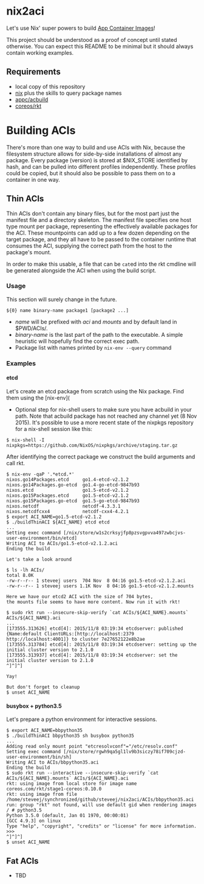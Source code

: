 # nix2aci
Let's use Nix' super powers to build [App Container Images](http://github.com/appc/spec)!

This project should be understood as a proof of concept until stated otherwise.
You can expect this README to be minimal but it should always contain working examples.

## Requirements
* local copy of this repository
* [nix](http://www.nixos.org/nix) plus the skills to query package names
* [appc/acbuild](https://github.com/appc/acbuild/)
* [coreos/rkt](https://github.com/coreos/rkt/)

# Building ACIs
There's more than one way to build and use ACIs with Nix, because the filesystem structure allows for side-by-side installations of almost any package. Every package (version) is stored at $NIX\_STORE identified by hash, and can be pulled into different profiles independently. These profiles could be copied, but it should also be possible to pass them on to a container in one way.

## Thin ACIs
Thin ACIs don't contain any binary files, but for the most part just the manifest file and a directory skeleton.
The manifest file specifies one host type mount per package, representing the effectively available packages for the ACI.
These mountpoints can add up to a few dozen depending on the target package, and they all have to be passed to the container runtime that consumes the ACI, supplying the correct path from the host to the package's mount.

In order to make this usable, a file that can be `cat`ed into the rkt cmdline will be generated alongside the ACI when using the build script.

### Usage
This section will surely change in the future.

```
${0} name binary-name package1 [package2 ...]
```
* *name* will be prefixed with *aci* and *mounts* and by default land in $PWD/ACIs/.
* *binary-name* is the last part of the path to the executable. A simple heuristic will hopefully find the correct exec path.
* Package list with names printed by `nix-env --query` command

### Examples

#### etcd
Let's create an etcd package from scratch using the Nix package. Find them using the [nix-env](

* Optional step for nix-shell users to make sure you have acbuild in your path. Note that acbuild package has not reached any channel yet (8 Nov 2015). It's possible to use a more recent state of the nixpkgs repository for a nix-shell session like this:
```
$ nix-shell -I nixpkgs=https://github.com/NixOS/nixpkgs/archive/staging.tar.gz
```

After identifying the correct package we construct the build arguments and call rkt.
```
$ nix-env -qaP '.*etcd.*'
nixos.go14Packages.etcd     go1.4-etcd-v2.1.2
nixos.go14Packages.go-etcd  go1.4-go-etcd-9847b93
nixos.etcd                  go1.5-etcd-v2.1.2
nixos.go15Packages.etcd     go1.5-etcd-v2.1.2
nixos.go15Packages.go-etcd  go1.5-go-etcd-9847b93
nixos.netcdf                netcdf-4.3.3.1
nixos.netcdfcxx4            netcdf-cxx4-4.2.1
$ export ACI_NAME=go1.5-etcd-v2.1.2
$ ./buildThinACI ${ACI_NAME} etcd etcd
...
Setting exec command [/nix/store/w1s2crksyjfp8pzsvgpvva497zwbcjvs-user-environment/bin/etcd]
Writing ACI to ACIs/go1.5-etcd-v2.1.2.aci
Ending the build

Let's take a look around

$ ls -lh ACIs/
total 8.0K
-rw-r--r-- 1 steveej users  704 Nov  8 04:16 go1.5-etcd-v2.1.2.aci
-rw-r--r-- 1 steveej users 1.1K Nov  8 04:16 go1.5-etcd-v2.1.2.mounts

Here we have our etcd2 ACI with the size of 704 bytes,
the mounts file seems to have more content. Now run it with rkt!

$ sudo rkt run --insecure-skip-verify `cat ACIs/${ACI_NAME}.mounts` ACIs/${ACI_NAME}.aci
...
[173555.313626] etcd[4]: 2015/11/8 03:19:34 etcdserver: published {Name:default ClientURLs:[http://localhost:2379 http://localhost:4001]} to cluster 7e27652122e8b2ae
[173555.313784] etcd[4]: 2015/11/8 03:19:34 etcdserver: setting up the initial cluster version to 2.1.0
[173555.313937] etcd[4]: 2015/11/8 03:19:34 etcdserver: set the initial cluster version to 2.1.0
^]^]^]

Yay!

But don't forget to cleanup
$ unset ACI_NAME
```

#### busybox + python3.5
Let's prepare a python environment for interactive sessions.

```
$ export ACI_NAME=bbpython35
$ ./buildThinACI bbpython35 sh busybox python35
...
Adding read only mount point "etcresolvconf"="/etc/resolv.conf"
Setting exec command [/nix/store/rgwh9qa5gl1lv9b3siczy78if709cjzd-user-environment/bin/sh]
Writing ACI to ACIs/bbpython35.aci
Ending the build
$ sudo rkt run --interactive --insecure-skip-verify `cat ACIs/${ACI_NAME}.mounts` ACIs/${ACI_NAME}.aci
rkt: using image from local store for image name coreos.com/rkt/stage1-coreos:0.10.0
rkt: using image from file /home/steveej/synchronized/github/steveej/nix2aci/ACIs/bbpython35.aci
run: group "rkt" not found, will use default gid when rendering images
/ # python3.5
Python 3.5.0 (default, Jan 01 1970, 00:00:01) 
[GCC 4.9.3] on linux
Type "help", "copyright", "credits" or "license" for more information.
>>> 
^]^]^]
$ unset ACI_NAME
```

## Fat ACIs
* TBD
